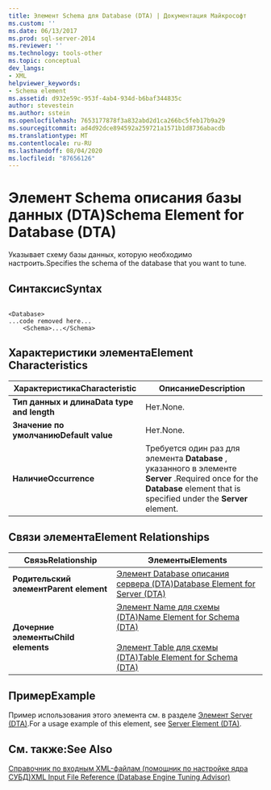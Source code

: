 ```yaml
---
title: Элемент Schema для Database (DTA) | Документация Майкрософт
ms.custom: ''
ms.date: 06/13/2017
ms.prod: sql-server-2014
ms.reviewer: ''
ms.technology: tools-other
ms.topic: conceptual
dev_langs:
- XML
helpviewer_keywords:
- Schema element
ms.assetid: d932e59c-953f-4ab4-934d-b6baf344835c
author: stevestein
ms.author: sstein
ms.openlocfilehash: 7653177878f3a832abd2d1ca266bc5feb17b9a29
ms.sourcegitcommit: ad4d92dce894592a259721a1571b1d8736abacdb
ms.translationtype: MT
ms.contentlocale: ru-RU
ms.lasthandoff: 08/04/2020
ms.locfileid: "87656126"
---
```

# <a name="schema-element-for-database-dta"></a><span data-ttu-id="7e5de-102">Элемент Schema описания базы данных (DTA)</span><span class="sxs-lookup"><span data-stu-id="7e5de-102">Schema Element for Database (DTA)</span></span>
  <span data-ttu-id="7e5de-103">Указывает схему базы данных, которую необходимо настроить.</span><span class="sxs-lookup"><span data-stu-id="7e5de-103">Specifies the schema of the database that you want to tune.</span></span>  
  
## <a name="syntax"></a><span data-ttu-id="7e5de-104">Синтаксис</span><span class="sxs-lookup"><span data-stu-id="7e5de-104">Syntax</span></span>  
  
```  
  
<Database>  
...code removed here...  
    <Schema>...</Schema>  
```  
  
## <a name="element-characteristics"></a><span data-ttu-id="7e5de-105">Характеристики элемента</span><span class="sxs-lookup"><span data-stu-id="7e5de-105">Element Characteristics</span></span>  
  
|<span data-ttu-id="7e5de-106">Характеристика</span><span class="sxs-lookup"><span data-stu-id="7e5de-106">Characteristic</span></span>|<span data-ttu-id="7e5de-107">Описание</span><span class="sxs-lookup"><span data-stu-id="7e5de-107">Description</span></span>|  
|--------------------|-----------------|  
|<span data-ttu-id="7e5de-108">**Тип данных и длина**</span><span class="sxs-lookup"><span data-stu-id="7e5de-108">**Data type and length**</span></span>|<span data-ttu-id="7e5de-109">Нет.</span><span class="sxs-lookup"><span data-stu-id="7e5de-109">None.</span></span>|  
|<span data-ttu-id="7e5de-110">**Значение по умолчанию**</span><span class="sxs-lookup"><span data-stu-id="7e5de-110">**Default value**</span></span>|<span data-ttu-id="7e5de-111">Нет.</span><span class="sxs-lookup"><span data-stu-id="7e5de-111">None.</span></span>|  
|<span data-ttu-id="7e5de-112">**Наличие**</span><span class="sxs-lookup"><span data-stu-id="7e5de-112">**Occurrence**</span></span>|<span data-ttu-id="7e5de-113">Требуется один раз для элемента **Database** , указанного в элементе **Server** .</span><span class="sxs-lookup"><span data-stu-id="7e5de-113">Required once for the **Database** element that is specified under the **Server** element.</span></span>|  
  
## <a name="element-relationships"></a><span data-ttu-id="7e5de-114">Связи элемента</span><span class="sxs-lookup"><span data-stu-id="7e5de-114">Element Relationships</span></span>  
  
|<span data-ttu-id="7e5de-115">Связь</span><span class="sxs-lookup"><span data-stu-id="7e5de-115">Relationship</span></span>|<span data-ttu-id="7e5de-116">Элементы</span><span class="sxs-lookup"><span data-stu-id="7e5de-116">Elements</span></span>|  
|------------------|--------------|  
|<span data-ttu-id="7e5de-117">**Родительский элемент**</span><span class="sxs-lookup"><span data-stu-id="7e5de-117">**Parent element**</span></span>|[<span data-ttu-id="7e5de-118">Элемент Database описания сервера (DTA)</span><span class="sxs-lookup"><span data-stu-id="7e5de-118">Database Element for Server &#40;DTA&#41;</span></span>](database-element-for-server-dta.md)|  
|<span data-ttu-id="7e5de-119">**Дочерние элементы**</span><span class="sxs-lookup"><span data-stu-id="7e5de-119">**Child elements**</span></span>|[<span data-ttu-id="7e5de-120">Элемент Name для схемы (DTA)</span><span class="sxs-lookup"><span data-stu-id="7e5de-120">Name Element for Schema &#40;DTA&#41;</span></span>](name-element-for-schema-dta.md)<br /><br /> [<span data-ttu-id="7e5de-121">Элемент Table для схемы (DTA)</span><span class="sxs-lookup"><span data-stu-id="7e5de-121">Table Element for Schema &#40;DTA&#41;</span></span>](table-element-for-schema-dta.md)|  
  
## <a name="example"></a><span data-ttu-id="7e5de-122">Пример</span><span class="sxs-lookup"><span data-stu-id="7e5de-122">Example</span></span>  
 <span data-ttu-id="7e5de-123">Пример использования этого элемента см. в разделе [Элемент Server (DTA)](server-element-dta.md).</span><span class="sxs-lookup"><span data-stu-id="7e5de-123">For a usage example of this element, see [Server Element &#40;DTA&#41;](server-element-dta.md).</span></span>  
  
## <a name="see-also"></a><span data-ttu-id="7e5de-124">См. также:</span><span class="sxs-lookup"><span data-stu-id="7e5de-124">See Also</span></span>  
 [<span data-ttu-id="7e5de-125">Справочник по входным XML-файлам (помощник по настройке ядра СУБД)</span><span class="sxs-lookup"><span data-stu-id="7e5de-125">XML Input File Reference &#40;Database Engine Tuning Advisor&#41;</span></span>](xml-input-file-reference-database-engine-tuning-advisor.md)  
  
  
